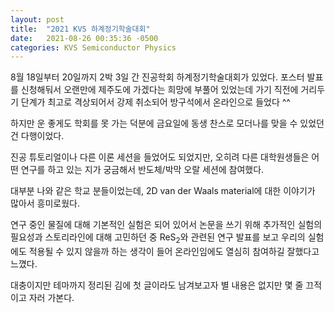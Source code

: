 ```yaml
---
layout: post
title:  "2021 KVS 하계정기학술대회"
date:   2021-08-26 00:35:36 -0500
categories: KVS Semiconductor Physics
---
```

8월 18일부터 20일까지 2박 3일 간 진공학회 하계정기학술대회가 있었다. 포스터 발표를 신청해둬서 오랜만에 제주도에 가겠다는 희망에 부풀어 있었는데 가기 직전에 거리두기 단계가 최고로 격상되어서 강제 취소되어 방구석에서 온라인으로 들었다 ^^

하지만 운 좋게도 학회를 못 가는 덕분에 금요일에 동생 찬스로 모더나를 맞을 수 있었던 건 다행이었다.

진공 튜토리얼이나 다른 이론 세션을 들었어도 되었지만, 오히려 다른 대학원생들은 어떤 연구를 하고 있는 지가 궁금해서 반도체/박막 오랄 세션에 참여했다.

대부분 나와 같은 학교 분들이었는데, 2D van der Waals material에 대한 이야기가 많아서 흥미로웠다.

연구 중인 물질에 대해 기본적인 실험은 되어 있어서 논문을 쓰기 위해 추가적인 실험의 필요성과 스토리라인에 대해 고민하던 중 ReS<sub>2</sub>와 관련된 연구 발표를 보고 우리의 실험에도 적용될 수 있지 않을까 하는 생각이 들어 온라인임에도 열심히 참여하길 잘했다고 느꼈다.

대충이지만 테마까지 정리된 김에 첫 글이라도 남겨보고자 별 내용은 없지만 몇 줄 끄적이고 자러 가본다.
